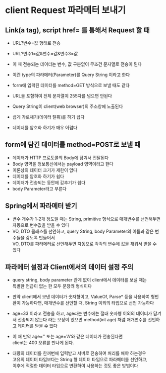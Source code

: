 # client Request 파라메터 보내기

## Link(a tag), script href= 를 통해서 Request 할 때
* URL?변수=값 형태로 전송
* URL?변수1=값&변수=값&변수3=값
* 이 때 전송되는 데이터는 변수, 값 구분없이 무조건 문자열로 전송이 된다
* 이런 type의 파라메터(Parameter)를 Query String 이라고 한다

* form에 입력된 데이터를 method=GET 방식으로 보낼 때도 같다
* URL을 포함하여 전체 문자열이 255자를 넘으면 안된다
* Query String이 client(web browser)의 주소창에 노출된다
* 쉽게 가로채기(데이터 탈취)를 하기 쉽다
* 데이터를 암호화 하기가 매우 어렵다


## form에 담긴 데이터를 method=POST로 보낼 때
* 데이터가 HTTP 프로토콜의 Body에 담겨서 전달된다
* Body 영역을 정보통신에서는 payload 영역이라고 한다
* 이론상의 데이터 크기가 제한이 없다
* 데이터를 암호화 하기가 쉽다
* 데이터가 전송되는 동안에 감추기가 쉽다
* body Parameter라고 부른다

## Spring에서 파라메터 받기
* 변수 개수가 1-2개 정도일 때는 String, primitive 형식으로 매개변수를 선언해두면 자동으로 변수값을 받을 수 있다
* VO, DTO 클래스를 선언하고, query String, body Parameter의 이름과 같은 변수들을 갖도록 만들어서  
VO, DTO를 파라메터로 선언해두면 자동으로 각각의 변수에 값을 채워서 받을 수 있다

## 파라메터 설정과 Client에서의 데이터 설정 주의
* query string, body parameter 관계 없이 client에서 데이터를 보낼 때는  
특별한 언급이 없는 한 모두 문장려 형식이다

* 만약 client에서 보낸 데이터가 숫자형이고, ValueOf, Parse* 등을 사용하여 형번환이 가능하다면,
매개변수를 선언할 때, String 이외의 타입으로 선언 가능하다

* age=33 이라고 전송을 하고, age라는 변수에는 절대 숫자형 이외의 데이터가 담겨서 전송되지 않는다
라는 보장이 있으면 method(int age) 처럼 매개변수를 선언하고 데이터를 받을 수 있다

* 이 때 만약 age='' 또는 age='A'와 같은 데이터가 전송된다면  
client는 400 오류를 만나게 된다.

* 대량의 데이터를 한꺼번에 입력받고 서버로 전송하여 처리를 해야 하는경우  
고유의 데이터 타입보다는 String 형 데이터 타입으로 파라메터를 선언하고,  
이후에 적절한 데이터 타입으로 변환하여 사용하는 것도 좋은 방법이다